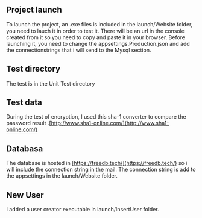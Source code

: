 ## Project launch

To launch the project, an .exe files is included in the launch/Website folder, you need to lauch it in order to test it. There will be an url in the console created from it so you need to copy and paste it in your browser.
Before launching it, you need to change the appsettings.Production.json and add the connectionstrings that i will send to the Mysql section.

## Test directory

The test is in the Unit Test directory

## Test data
During the test of encryption, I used this sha-1 converter to compare the password result .[http://www.sha1-online.com/](http://www.sha1-online.com/)

## Databasa

The database is hosted in [https://freedb.tech/](https://freedb.tech/) so i will include the connection string in the mail. 
The connection string is add to the appsettings in the launch/Website folder.

## New User 
I added a user creator executable in launch/InsertUser folder.
